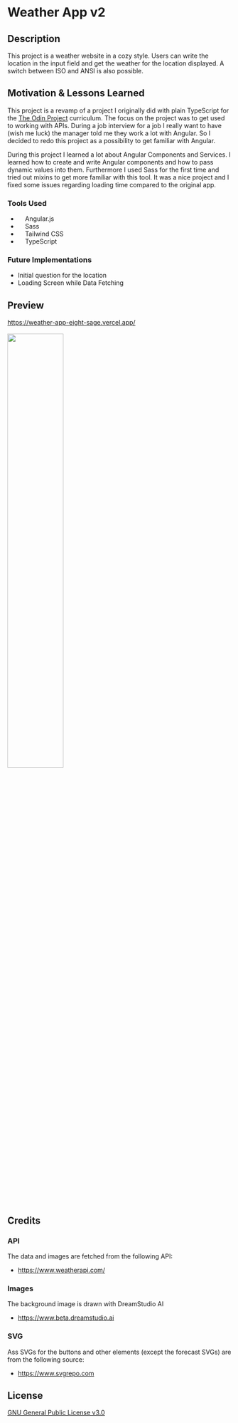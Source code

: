 # Weather App v2

## Description

This project is a weather website in a cozy style. Users can write the location in the input field and get the weather for the location displayed. A switch between ISO and ANSI is also possible.

## Motivation & Lessons Learned

This project is a revamp of a project I originally did with plain TypeScript for the [The Odin Project](https://www.theodinproject.com) curriculum. The focus on the project was to get used to working with APIs. 
During a job interview for a job I really want to have (wish me luck) the manager told me they work a lot with Angular. So I decided to redo this project as a possibility to get familiar with Angular. 

During this project I learned a lot about Angular Components and Services. I learned how to create and write Angular components and how to pass dynamic values into them. Furthermore I used Sass for the first time and tried out mixins to get more familiar with this tool. It was a nice project and I fixed some issues regarding loading time compared to the original app.

### Tools Used
- <img src="https://www.svgrepo.com/show/452156/angular.svg" height=12px /> Angular.js
- <img src="https://www.svgrepo.com/show/374061/sass.svg" height=12px /> Sass
- <img src="https://www.svgrepo.com/show/374118/tailwind.svg" height=12px /> Tailwind CSS 
- <img src="https://www.svgrepo.com/show/374146/typescript-official.svg" height=12px /> TypeScript

### Future Implementations
- Initial question for the location
- Loading Screen while Data Fetching

## Preview
https://weather-app-eight-sage.vercel.app/
<br>
<br>
<img src="https://www.janpomelo.com/cozy-weather.webp" width="50%" max-width=600px/> 

## Credits

### API

The data and images are fetched from the following API:
- https://www.weatherapi.com/

### Images

The background image is drawn with DreamStudio AI
- https://www.beta.dreamstudio.ai

### SVG

Ass SVGs for the buttons and other elements (except the forecast SVGs) are from the following source:
- https://www.svgrepo.com

## License

[GNU General Public License v3.0
](https://choosealicense.com/licenses/gpl-3.0/)

